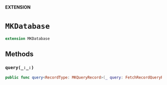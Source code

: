 **EXTENSION**

# `MKDatabase`
```swift
extension MKDatabase
```

## Methods
### `query(_:_:)`

```swift
public func query<RecordType: MKQueryRecord>(_ query: FetchRecordQueryRequest<MKQuery<RecordType>>, _ callback: @escaping ((Result<[RecordType], Error>) -> Void))
```
